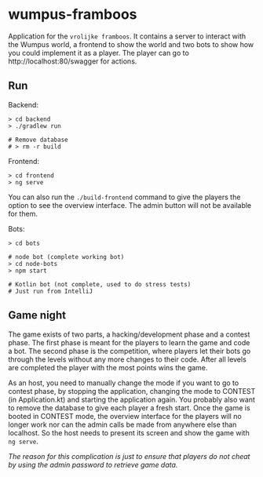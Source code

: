 # wumpus-framboos

Application for the `vrolijke framboos`. It contains a server to interact with the Wumpus world, a frontend to show the world and two bots to show how you could implement it as a player.
The player can go to http://localhost:80/swagger for actions.

## Run 
Backend:

```shell
> cd backend
> ./gradlew run

# Remove database
# > rm -r build
```

Frontend:

```shell
> cd frontend
> ng serve
```

You can also run the `./build-frontend` command to give the players the option to see the overview interface. The admin button will not be available for them.

Bots:
```shell
> cd bots

# node bot (complete working bot)
> cd node-bots
> npm start

# Kotlin bot (not complete, used to do stress tests)
# Just run from IntelliJ
```

## Game night
The game exists of two parts, a hacking/development phase and a contest phase. The first phase is meant for the players to learn the game and code a bot. The second phase is the competition, where players let their bots go through the levels without any more changes to their code. After all levels are completed the player with the most points wins the game.

As an host, you need to manually change the mode if you want to go to contest phase, by stopping the application, changing the mode to CONTEST (in Application.kt) and starting the application again. You probably also want to remove the database to give each player a fresh start. Once the game is booted in CONTEST mode, the overview interface for the players will no longer work nor can the admin calls be made from anywhere else than localhost. So the host needs to present its screen and show the game with `ng serve`.

_The reason for this complication is just to ensure that players do not cheat by using the admin password to retrieve game data._ 
